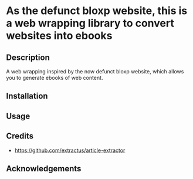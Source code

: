 # As the defunct bloxp website, this is a web wrapping library to convert websites into ebooks

## Description

A web wrapping inspired by the now defunct bloxp website, which allows you to generate ebooks of web content.

## Installation

## Usage

## Credits

- https://github.com/extractus/article-extractor

## Acknowledgements

